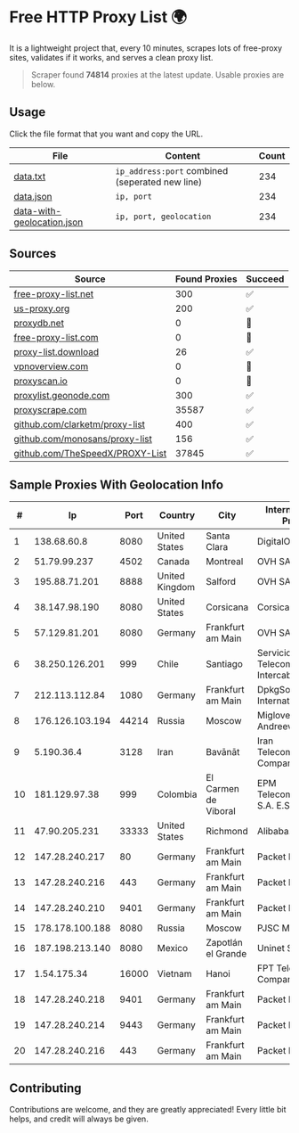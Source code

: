 
# Free HTTP Proxy List 🌍

It is a lightweight project that, every 10 minutes, scrapes lots of free-proxy sites, validates if it works, and serves a clean proxy list.


> Scraper found **74814** proxies at the latest update. Usable proxies are below.

## Usage

Click the file format that you want and copy the URL.


|File|Content|Count|
|----|-------|-----|
|[data.txt](https://raw.githubusercontent.com/themiralay/Proxy-List-World/master/data.txt)|`ip_address:port` combined (seperated new line)|234|
|[data.json](https://raw.githubusercontent.com/themiralay/Proxy-List-World/master/data.json)|`ip, port`|234|
|[data-with-geolocation.json](https://raw.githubusercontent.com/themiralay/Proxy-List-World/master/data-with-geolocation.json)|`ip, port, geolocation`|234|

## Sources

|Source|Found Proxies|Succeed|
|------|-------------|-------|
|[free-proxy-list.net](https://free-proxy-list.net)|300|✅|
|[us-proxy.org](https://www.us-proxy.org)|200|✅|
|[proxydb.net](http://proxydb.net)|0|🚫|
|[free-proxy-list.com](https://free-proxy-list.com/?page=&port=&type%5B%5D=http&type%5B%5D=https&up_time=0&search=Search)|0|🚫|
|[proxy-list.download](https://www.proxy-list.download/HTTP)|26|✅|
|[vpnoverview.com](https://vpnoverview.com/privacy/anonymous-browsing/free-proxy-servers)|0|🚫|
|[proxyscan.io](https://www.proxyscan.io)|0|🚫|
|[proxylist.geonode.com](https://proxylist.geonode.com/api/proxy-list?limit=300&page=1&sort_by=lastChecked&sort_type=desc&protocols=http,https)|300|✅|
|[proxyscrape.com](https://api.proxyscrape.com/v2/?request=displayproxies&protocol=http&timeout=10000&country=all&ssl=all&anonymity=all)|35587|✅|
|[github.com/clarketm/proxy-list](https://raw.githubusercontent.com/clarketm/proxy-list/master/proxy-list-raw.txt)|400|✅|
|[github.com/monosans/proxy-list](https://raw.githubusercontent.com/monosans/proxy-list/main/proxies/http.txt)|156|✅|
|[github.com/TheSpeedX/PROXY-List](https://raw.githubusercontent.com/TheSpeedX/PROXY-List/master/http.txt)|37845|✅|


## Sample Proxies With Geolocation Info

|#|Ip|Port|Country|City|Internet Service Provider|
|-|--|----|-------|----|-------------------------|
|1|138.68.60.8|8080|United States|Santa Clara|DigitalOcean, LLC|
|2|51.79.99.237|4502|Canada|Montreal|OVH SAS|
|3|195.88.71.201|8888|United Kingdom|Salford|OVH SAS|
|4|38.147.98.190|8080|United States|Corsicana|Corsicana ISD|
|5|57.129.81.201|8080|Germany|Frankfurt am Main|OVH SAS|
|6|38.250.126.201|999|Chile|Santiago|Servicios De Telecomunicaciones Intercable Ltda.|
|7|212.113.112.84|1080|Germany|Frankfurt am Main|DpkgSoft International Limited|
|8|176.126.103.194|44214|Russia|Moscow|Miglovets Egor Andreevich|
|9|5.190.36.4|3128|Iran|Bavānāt|Iran Telecommunication Company PJS|
|10|181.129.97.38|999|Colombia|El Carmen de Viboral|EPM Telecomunicaciones S.A. E.S.P.|
|11|47.90.205.231|33333|United States|Richmond|Alibaba.com LLC|
|12|147.28.240.217|80|Germany|Frankfurt am Main|Packet Host, Inc.|
|13|147.28.240.216|443|Germany|Frankfurt am Main|Packet Host, Inc.|
|14|147.28.240.210|9401|Germany|Frankfurt am Main|Packet Host, Inc.|
|15|178.178.100.188|8080|Russia|Moscow|PJSC MegaFon|
|16|187.198.213.140|8080|Mexico|Zapotlán el Grande|Uninet S.A. de C.V.|
|17|1.54.175.34|16000|Vietnam|Hanoi|FPT Telecom Company|
|18|147.28.240.218|9401|Germany|Frankfurt am Main|Packet Host, Inc.|
|19|147.28.240.214|9443|Germany|Frankfurt am Main|Packet Host, Inc.|
|20|147.28.240.216|443|Germany|Frankfurt am Main|Packet Host, Inc.|



## Contributing

Contributions are welcome, and they are greatly appreciated! Every
little bit helps, and credit will always be given.

